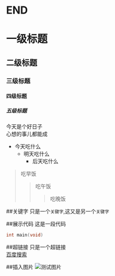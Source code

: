 # END
# 一级标题
## 二级标题
### 三级标题
#### 四级标题
##### 五级标题

今天是个好日子<br>
心想的事儿都能成<br>

* 今天吃什么
  * 明天吃什么
    * 后天吃什么

> 吃早饭
>> 吃午饭
>>> 吃晚饭

##关键字
只是一个`关键字`,这又是另一个`关键字`<br>

##展示代码
这是一段代码<br>
```c
int main(void)
```

##超链接
只是一个超链接<br>
[百度搜索](http://www.baidu.com"托尼推荐")

##插入图片
![测试图片](C:/Users/zyn/Desktop/托尼和牡丹表情包)

